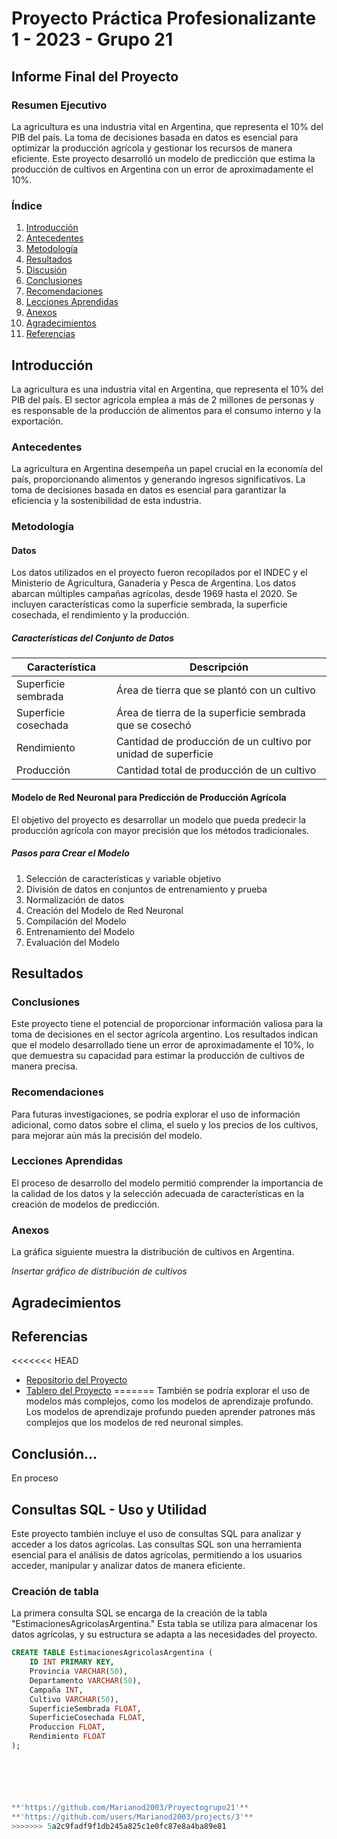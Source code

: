 # Proyecto Práctica Profesionalizante 1 - 2023 - Grupo 21
## Informe Final del Proyecto

### Resumen Ejecutivo

La agricultura es una industria vital en Argentina, que representa el 10% del PIB del país. La toma de decisiones basada en datos es esencial para optimizar la producción agrícola y gestionar los recursos de manera eficiente. Este proyecto desarrolló un modelo de predicción que estima la producción de cultivos en Argentina con un error de aproximadamente el 10%.

### Índice

1. [Introducción](#introducción)
2. [Antecedentes](#antecedentes)
3. [Metodología](#metodología)
4. [Resultados](#resultados)
5. [Discusión](#discusión)
6. [Conclusiones](#conclusiones)
7. [Recomendaciones](#recomendaciones)
8. [Lecciones Aprendidas](#lecciones-aprendidas)
9. [Anexos](#anexos)
10. [Agradecimientos](#agradecimientos)
11. [Referencias](#referencias)

## Introducción

La agricultura es una industria vital en Argentina, que representa el 10% del PIB del país. El sector agrícola emplea a más de 2 millones de personas y es responsable de la producción de alimentos para el consumo interno y la exportación.

### Antecedentes

La agricultura en Argentina desempeña un papel crucial en la economía del país, proporcionando alimentos y generando ingresos significativos. La toma de decisiones basada en datos es esencial para garantizar la eficiencia y la sostenibilidad de esta industria.

### Metodología

#### Datos

Los datos utilizados en el proyecto fueron recopilados por el INDEC y el Ministerio de Agricultura, Ganadería y Pesca de Argentina. Los datos abarcan múltiples campañas agrícolas, desde 1969 hasta el 2020. Se incluyen características como la superficie sembrada, la superficie cosechada, el rendimiento y la producción.

##### Características del Conjunto de Datos

| Característica        | Descripción                                       |
|-----------------------|---------------------------------------------------|
| Superficie sembrada   | Área de tierra que se plantó con un cultivo      |
| Superficie cosechada  | Área de tierra de la superficie sembrada que se cosechó |
| Rendimiento           | Cantidad de producción de un cultivo por unidad de superficie |
| Producción            | Cantidad total de producción de un cultivo       |

#### Modelo de Red Neuronal para Predicción de Producción Agrícola

El objetivo del proyecto es desarrollar un modelo que pueda predecir la producción agrícola con mayor precisión que los métodos tradicionales.

##### Pasos para Crear el Modelo

1. Selección de características y variable objetivo
2. División de datos en conjuntos de entrenamiento y prueba
3. Normalización de datos
4. Creación del Modelo de Red Neuronal
5. Compilación del Modelo
6. Entrenamiento del Modelo
7. Evaluación del Modelo

## Resultados

### Conclusiones

Este proyecto tiene el potencial de proporcionar información valiosa para la toma de decisiones en el sector agrícola argentino. Los resultados indican que el modelo desarrollado tiene un error de aproximadamente el 10%, lo que demuestra su capacidad para estimar la producción de cultivos de manera precisa.

### Recomendaciones

Para futuras investigaciones, se podría explorar el uso de información adicional, como datos sobre el clima, el suelo y los precios de los cultivos, para mejorar aún más la precisión del modelo.

### Lecciones Aprendidas

El proceso de desarrollo del modelo permitió comprender la importancia de la calidad de los datos y la selección adecuada de características en la creación de modelos de predicción.

### Anexos

La gráfica siguiente muestra la distribución de cultivos en Argentina.

*Insertar gráfico de distribución de cultivos*

## Agradecimientos

## Referencias

<<<<<<< HEAD
- [Repositorio del Proyecto](https://github.com/Marianod2003/Proyectogrupo21)
- [Tablero del Proyecto](https://github.com/users/Marianod2003/projects/3)
=======
También se podría explorar el uso de modelos más complejos, como los modelos de aprendizaje profundo. Los modelos de aprendizaje profundo pueden aprender patrones más complejos que los modelos de red neuronal simples.

## Conclusión...
En proceso

## Consultas SQL - Uso y Utilidad

Este proyecto también incluye el uso de consultas SQL para analizar y acceder a los datos agrícolas. Las consultas SQL son una herramienta esencial para el análisis de datos agrícolas, permitiendo a los usuarios acceder, manipular y analizar datos de manera eficiente.

### Creación de tabla

La primera consulta SQL se encarga de la creación de la tabla "EstimacionesAgricolasArgentina." Esta tabla se utiliza para almacenar los datos agrícolas, y su estructura se adapta a las necesidades del proyecto.

```sql
CREATE TABLE EstimacionesAgricolasArgentina (
    ID INT PRIMARY KEY,
    Provincia VARCHAR(50),
    Departamento VARCHAR(50),
    Campaña INT,
    Cultivo VARCHAR(50),
    SuperficieSembrada FLOAT,
    SuperficieCosechada FLOAT,
    Produccion FLOAT,
    Rendimiento FLOAT
);






**'https://github.com/Marianod2003/Proyectogrupo21'**
**'https://github.com/users/Marianod2003/projects/3'**
>>>>>>> 5a2c9fadf9f1db245a825c1e0fc87e8a4ba89e81
